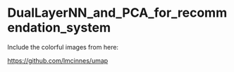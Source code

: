 # DualLayerNN_and_PCA_for_recommendation_system

Include the colorful images from here:

https://github.com/lmcinnes/umap


